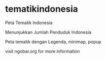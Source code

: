 # tematikindonesia
Peta Tematik Indonesia

Menunjukkan Jumlah Penduduk Indonesia

Peta tematik dengan Legenda, minimap, popup

visit ngobar.org for more information

